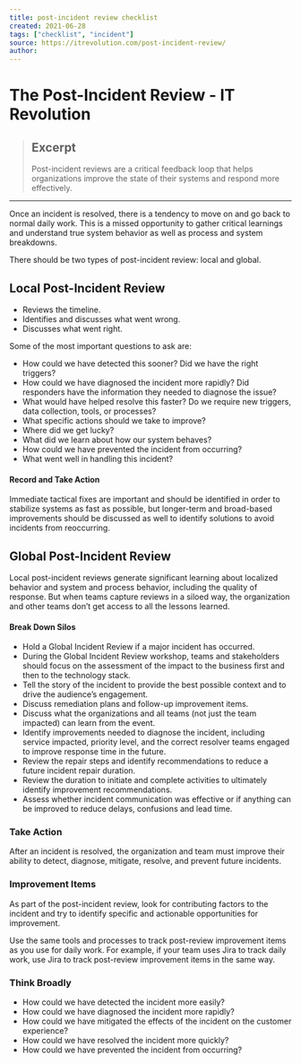 ```yaml
---
title: post-incident review checklist
created: 2021-06-28
tags: ["checklist", "incident"]
source: https://itrevolution.com/post-incident-review/
author:
---
```


# The Post-Incident Review - IT Revolution

> ## Excerpt
> Post-incident reviews are a critical feedback loop that helps organizations improve the state of their systems and respond more effectively.

---
Once an incident is resolved, there is a tendency to move on and go back to normal daily work. This is a missed opportunity to gather critical learnings and understand true system behavior as well as process and system breakdowns.

There should be two types of post-incident review: local and global.

## Local Post-Incident Review

- Reviews the timeline.
- Identifies and discusses what went wrong.
- Discusses what went right.

Some of the most important questions to ask are:

- How could we have detected this sooner? Did we have the right triggers?
- How could we have diagnosed the incident more rapidly? Did responders have the information they needed to diagnose the issue?
- What would have helped resolve this faster? Do we require new triggers, data collection, tools, or processes?
- What specific actions should we take to improve?
- Where did we get lucky?
- What did we learn about how our system behaves?
- How could we have prevented the incident from occurring?
- What went well in handling this incident?

#### Record and Take Action

Immediate tactical fixes are important and should be identified in order to stabilize systems as fast as possible, but longer-term and broad-based improvements should be discussed as well to identify solutions to avoid incidents from reoccurring.

## Global Post-Incident Review

Local post-incident reviews generate significant learning about localized behavior and system and process behavior, including the quality of response. But when teams capture reviews in a siloed way, the organization and other teams don’t get access to all the lessons learned.

#### Break Down Silos

- Hold a Global Incident Review if a major incident has occurred.
- During the Global Incident Review workshop, teams and stakeholders should focus on the assessment of the impact to the business first and then to the technology stack.
- Tell the story of the incident to provide the best possible context and to drive the audience’s engagement.
- Discuss remediation plans and follow-up improvement items.
- Discuss what the organizations and all teams (not just the team impacted) can learn from the event.
- Identify improvements needed to diagnose the incident, including service impacted, priority level, and the correct resolver teams engaged to improve response time in the future.
- Review the repair steps and identify recommendations to reduce a future incident repair duration.
- Review the duration to initiate and complete activities to ultimately identify improvement recommendations.
- Assess whether incident communication was effective or if anything can be improved to reduce delays, confusions and lead time.

### Take Action

After an incident is resolved, the organization and team must improve their ability to detect, diagnose, mitigate, resolve, and prevent future incidents.

### Improvement Items

As part of the post-incident review, look for contributing factors to the incident and try to identify specific and actionable opportunities for improvement.

Use the same tools and processes to track post-review improvement items as you use for daily work. For example, if your team uses Jira to track daily work, use Jira to track post-review improvement items in the same way.

### Think Broadly

- How could we have detected the incident more easily?
- How could we have diagnosed the incident more rapidly?
- How could we have mitigated the effects of the incident on the customer experience?
- How could we have resolved the incident more quickly?
- How could we have prevented the incident from occurring?

